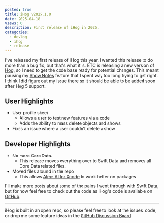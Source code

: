 ```yaml
---
posted: true
title: iHog v2025.1.0
date: 2025-04-18
views: 0
description: First release of iHog in 2025.
categories:
  - devlog
  - ihog
  - release
---
```


I've released my first release of iHog this year. I wanted this release to do more than a bug fix, but that's what it is. ETC is releasing a new version of [Hog](https://www.etcconnect.com/About/News/ETC-Unveils-the-Next-Generation-Hog.aspx?LangType=1033), so I need to get the code base ready for potential changes. This meant pausing my [Show Notes](https://github.com/CCTPlus/ihogApp/issues/39) feature that I spent way too long trying to get right. I think I did figure out my issue there so it should be able to be added soon after Hog 5 support.

## User Highlights

- User profile sheet
    - Allows a user to test new features via a code
	- Adds the ability to mass delete objects and shows
- Fixes an issue where a user couldn't delete a show

## Developer Highlights

- No more Core Data.
    - This release moves everything over to Swift Data and removes all Core Data related files.
- Moved files around in the repo
    - This allows [Alex: AI for Xcode](https://www.alexcodes.app/) to work better on packages

I'll make more posts about some of the pains I went through with Swift Data, but for now feel free to check out the code as iHog's code is available on [GitHub](https://github.com/CCTPlus/ihogApp/tree/2025.1.0).

---

iHog is built in an open repo, so please feel free to look at the issues, code, or drop me some feature ideas in the [GitHub Discussion Board](https://github.com/CCTPlus/ihogApp/discussions)